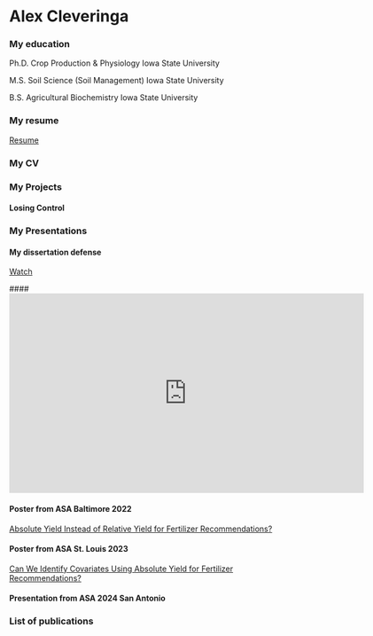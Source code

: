 # Alex Cleveringa
### My education
Ph.D. Crop Production & Physiology
Iowa State University

M.S. Soil Science (Soil Management)
Iowa State University

B.S. Agricultural Biochemistry
Iowa State University

### My resume
[Resume](_assets/files/Cleveringa_resume_summer_2025.pdf)
### My CV

### My Projects
#### Losing Control

### My Presentations
#### My dissertation defense
[Watch](https://iowastate-my.sharepoint.com/personal/alexc1_iastate_edu/_layouts/15/embed.aspx?UniqueId=0e6fb00c-91c0-4c3b-ad16-5127a30dc42b&embed=%7B%22ust%22%3Atrue%2C%22hv%22%3A%22CopyEmbedCode%22%7D&referrer=StreamWebApp&referrerScenario=EmbedDialog.Create)

####<iframe src="https://iowastate-my.sharepoint.com/personal/alexc1_iastate_edu/_layouts/15/embed.aspx?UniqueId=0e6fb00c-91c0-4c3b-ad16-5127a30dc42b&embed=%7B%22ust%22%3Atrue%2C%22hv%22%3A%22CopyEmbedCode%22%7D&referrer=StreamWebApp&referrerScenario=EmbedDialog.Create" width="640" height="360" frameborder="0" scrolling="no" allowfullscreen title="Alex_Cleveringa_final_oral_exam.mp4"></iframe>  

#### Poster from ASA Baltimore 2022
[Absolute Yield Instead of Relative Yield for Fertilizer Recommendations?](assets/img/Baltimore_poster.pdf)
#### Poster from ASA St. Louis 2023
[Can We Identify Covariates Using Absolute Yield for Fertilizer Recommendations?](assets/img/StLouis_poster.pdf)
#### Presentation from ASA 2024 San Antonio


### List of publications
